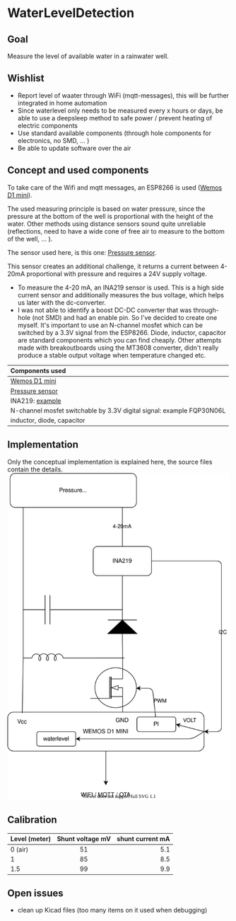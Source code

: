 # WaterLevelDetection

## Goal

Measure the level of available water in a rainwater well.

## Wishlist

- Report level of waater through WiFi (mqtt-messages), this will be further integrated in home automation 
- Since waterlevel only needs to be measured every x hours or days, be able to use a deepsleep method to safe power / prevent heating of electric components
- Use standard available components (through hole components for electronics, no SMD, ... )
- Be able to update software over the air

## Concept and used components

To take care of the Wifi and mqtt messages, an ESP8266 is used ([Wemos D1 mini](https://www.banggood.com/Geekcreit-D1-mini-V2_2_0-WIFI-Internet-Development-Board-Based-ESP8266-4MB-FLASH-ESP-12S-Chip-p-1143874.html?cur_warehouse=CN&rmmds=search&p=ET150713234951201708&custlinkid=1551683)).

The used measuring principle is based on water pressure, since the pressure at the bottom of the well is proportional with the height of the water. Other methods using distance sensors sound quite unreliable (reflections, need to have a wide cone of free air to measure to the bottom of the well, ... ).

The sensor used here, is this one: [Pressure sensor](https://www.banggood.com/Submersible-Water-Level-Transmitter-Level-Transducer-Sensor-0-5mH2O-6m-Cable-p-1146896.html?rmmds=myorder&cur_warehouse=CN&p=ET150713234951201708&custlinkid=1551677).

This sensor creates an additional challenge, it returns a current between 4-20mA proportional with pressure and requires a 24V supply voltage. 

- To measure the 4-20 mA, an INA219 sensor is used. This is a high side current sensor and additionally measures the bus voltage, which helps us later with the dc-converter.
- I was not able to identify a boost DC-DC converter that was through-hole (not SMD) and had an enable pin. So I've decided to create one myself. It's important to use an N-channel mosfet which can be switched by a 3.3V signal from the ESP8266. Diode, inductor, capacitor are standard components which you can find cheaply.
Other attempts made with breakoutboards using the MT3608 converter, didn't really produce a stable output voltage when temperature changed etc.


| Components used      | 
| :------------- | 
|  [Wemos D1 mini](https://www.banggood.com/Geekcreit-D1-mini-V2_2_0-WIFI-Internet-Development-Board-Based-ESP8266-4MB-FLASH-ESP-12S-Chip-p-1143874.html?cur_warehouse=CN&rmmds=search&p=ET150713234951201708&custlinkid=1551683)| 
| [Pressure sensor](https://www.banggood.com/Submersible-Water-Level-Transmitter-Level-Transducer-Sensor-0-5mH2O-6m-Cable-p-1146896.html?rmmds=myorder&cur_warehouse=CN&p=ET150713234951201708&custlinkid=1551677) | 
| INA219: [example](https://nl.aliexpress.com/item/4000330275495.html?spm=a2g0s.9042311.0.0.28c74c4d10PHbJ) |
| N-channel mosfet switchable by 3.3V digital signal: example FQP30N06L |
| inductor, diode, capacitor |

## Implementation

Only the conceptual implementation is explained here, the source files contain the details.
![conceptual implementation](concept.svg)

## Calibration

| Level (meter)       | Shunt voltage mV     | shunt current mA     |
| :------------- | :----------: | -----------: |
|  0 (air) | 51   | 5.1    |
| 1   | 85 | 8.5 | 
| 1.5   | 99 | 9.9 | |


## Open issues

- clean up Kicad files (too many items on it used when debugging)
